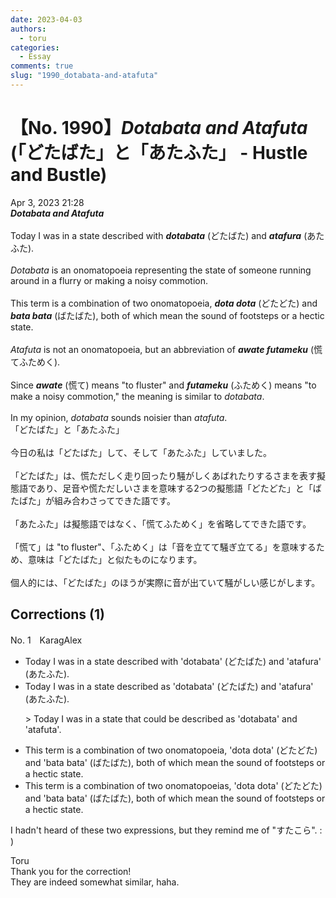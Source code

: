 ```yaml
---
date: 2023-04-03
authors:
  - toru
categories:
  - Essay
comments: true
slug: "1990_dotabata-and-atafuta"
---
```


# 【No. 1990】<strong><em>Dotabata and Atafuta</strong></em> (「どたばた」と「あたふた」 - Hustle and Bustle)
<div class="date">Apr 3, 2023 21:28</div>
<div id="post"><div id="body_show_ori">
<strong><em>Dotabata and Atafuta</strong></em><br/><br/>Today I was in a state described with <strong><em>dotabata</em></strong> (どたばた) and <strong><em>atafura</em></strong> (あたふた).<br/><br/><em>Dotabata</em> is an onomatopoeia representing the state of someone running around in a flurry or making a noisy commotion. <br/><br/>This term is a combination of two onomatopoeia, <strong><em>dota dota</em></strong> (どたどた) and <strong><em>bata bata</em></strong> (ばたばた), both of which mean the sound of footsteps or a hectic state.<br/><br/><em>Atafuta</em> is not an onomatopoeia, but an abbreviation of <strong><em>awate futameku</em></strong> (慌てふためく).<br/><br/>Since <strong><em>awate</em></strong> (慌て) means "to fluster" and <strong><em>futameku</em></strong> (ふためく) means "to make a noisy commotion," the meaning is similar to <em>dotabata</em>.<br/><br/>In my opinion, <em>dotabata</em> sounds noisier than <em>atafuta</em>.
</div></div>

<!-- more -->

<div id="post_ja"><div id="body_show_mo">
「どたばた」と「あたふた」<br/><br/>今日の私は「どたばた」して、そして「あたふた」していました。<br/><br/>「どたばた」は、慌ただしく走り回ったり騒がしくあばれたりするさまを表す擬態語であり、足音や慌ただしいさまを意味する2つの擬態語「どたどた」と「ばたばた」が組み合わさってできた語です。<br/><br/>「あたふた」は擬態語ではなく、「慌てふためく」を省略してできた語です。<br/><br/>「慌て」は "to fluster"、「ふためく」は「音を立てて騒ぎ立てる」を意味するため、意味は「どたばた」と似たものになります。<br/><br/>個人的には、「どたばた」のほうが実際に音が出ていて騒がしい感じがします。
</div></div>

## Corrections (1)
<div id="block"><div class="first_name"> No. 1　<span class="just_name">KaragAlex</span></div><div id="block2">
<ul class="correction_field">
<li class="incorrect">Today I was in a state described with 'dotabata' (どたばた) and 'atafura' (あたふた).</li>
<li class="corrected correct">
Today I was in a state described <span class="f_blue">as</span> 'dotabata' (どたばた) and 'atafura' (あたふた).
<p class="correction_comment">&gt; Today I was in a state that could be described as 'dotabata' and 'atafuta'.</p>
</li>
</ul>
<ul class="correction_field">
<li class="incorrect">This term is a combination of two onomatopoeia, 'dota dota' (どたどた) and 'bata bata' (ばたばた), both of which mean the sound of footsteps or a hectic state.</li>
<li class="corrected correct">
This term is a combination of two onomatopoeia<span class="f_red">s</span>, 'dota dota' (どたどた) and 'bata bata' (ばたばた), both of which mean the sound of footsteps or a hectic state.
</li>
</ul>
<p class="comment_small">
 I hadn't heard of these two expressions, but they remind me of "すたこら". : )
</p>

</div><div class="name"><span class="just_name">Toru</span><br>
Thank you for the correction!<br/>They are indeed somewhat similar, haha.
</div>
</div>

